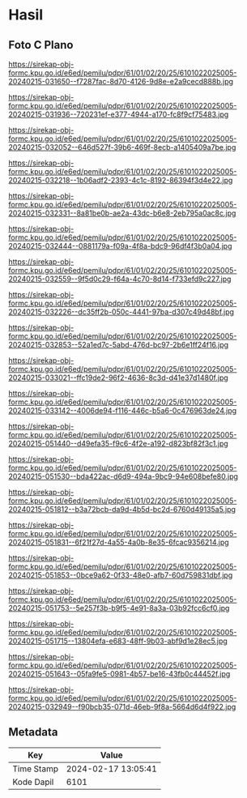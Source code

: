 # Hasil

## Foto C Plano

https://sirekap-obj-formc.kpu.go.id/e6ed/pemilu/pdpr/61/01/02/20/25/6101022025005-20240215-031650--f7287fac-8d70-4126-9d8e-e2a9cecd888b.jpg

https://sirekap-obj-formc.kpu.go.id/e6ed/pemilu/pdpr/61/01/02/20/25/6101022025005-20240215-031936--720231ef-e377-4944-a170-fc8f9cf75483.jpg

https://sirekap-obj-formc.kpu.go.id/e6ed/pemilu/pdpr/61/01/02/20/25/6101022025005-20240215-032052--646d527f-39b6-469f-8ecb-a1405409a7be.jpg

https://sirekap-obj-formc.kpu.go.id/e6ed/pemilu/pdpr/61/01/02/20/25/6101022025005-20240215-032218--1b06adf2-2393-4c1c-8192-86394f3d4e22.jpg

https://sirekap-obj-formc.kpu.go.id/e6ed/pemilu/pdpr/61/01/02/20/25/6101022025005-20240215-032331--8a81be0b-ae2a-43dc-b6e8-2eb795a0ac8c.jpg

https://sirekap-obj-formc.kpu.go.id/e6ed/pemilu/pdpr/61/01/02/20/25/6101022025005-20240215-032444--0881179a-f09a-4f8a-bdc9-96df4f3b0a04.jpg

https://sirekap-obj-formc.kpu.go.id/e6ed/pemilu/pdpr/61/01/02/20/25/6101022025005-20240215-032559--9f5d0c29-f64a-4c70-8d14-f733efd9c227.jpg

https://sirekap-obj-formc.kpu.go.id/e6ed/pemilu/pdpr/61/01/02/20/25/6101022025005-20240215-032226--dc35ff2b-050c-4441-97ba-d307c49d48bf.jpg

https://sirekap-obj-formc.kpu.go.id/e6ed/pemilu/pdpr/61/01/02/20/25/6101022025005-20240215-032853--52a1ed7c-5abd-476d-bc97-2b6e1ff24f16.jpg

https://sirekap-obj-formc.kpu.go.id/e6ed/pemilu/pdpr/61/01/02/20/25/6101022025005-20240215-033021--ffc19de2-96f2-4636-8c3d-d41e37d1480f.jpg

https://sirekap-obj-formc.kpu.go.id/e6ed/pemilu/pdpr/61/01/02/20/25/6101022025005-20240215-033142--4006de94-f116-446c-b5a6-0c476963de24.jpg

https://sirekap-obj-formc.kpu.go.id/e6ed/pemilu/pdpr/61/01/02/20/25/6101022025005-20240215-051440--d49efa35-f9c6-4f2e-a192-d823bf82f3c1.jpg

https://sirekap-obj-formc.kpu.go.id/e6ed/pemilu/pdpr/61/01/02/20/25/6101022025005-20240215-051530--bda422ac-d6d9-494a-9bc9-94e608befe80.jpg

https://sirekap-obj-formc.kpu.go.id/e6ed/pemilu/pdpr/61/01/02/20/25/6101022025005-20240215-051812--b3a72bcb-da9d-4b5d-bc2d-6760d49135a5.jpg

https://sirekap-obj-formc.kpu.go.id/e6ed/pemilu/pdpr/61/01/02/20/25/6101022025005-20240215-051831--6f21f27d-4a55-4a0b-8e35-6fcac9356214.jpg

https://sirekap-obj-formc.kpu.go.id/e6ed/pemilu/pdpr/61/01/02/20/25/6101022025005-20240215-051853--0bce9a62-0f33-48e0-afb7-60d759831dbf.jpg

https://sirekap-obj-formc.kpu.go.id/e6ed/pemilu/pdpr/61/01/02/20/25/6101022025005-20240215-051753--5e257f3b-b9f5-4e91-8a3a-03b92fcc6cf0.jpg

https://sirekap-obj-formc.kpu.go.id/e6ed/pemilu/pdpr/61/01/02/20/25/6101022025005-20240215-051715--13804efa-e683-48ff-9b03-abf9d1e28ec5.jpg

https://sirekap-obj-formc.kpu.go.id/e6ed/pemilu/pdpr/61/01/02/20/25/6101022025005-20240215-051643--05fa9fe5-0981-4b57-be16-43fb0c44452f.jpg

https://sirekap-obj-formc.kpu.go.id/e6ed/pemilu/pdpr/61/01/02/20/25/6101022025005-20240215-032949--f90bcb35-071d-46eb-9f8a-5664d6d4f922.jpg


## Metadata

| Key        | Value               |
| ---------- | ------------------- |
| Time Stamp | 2024-02-17 13:05:41 |
| Kode Dapil | 6101                |



